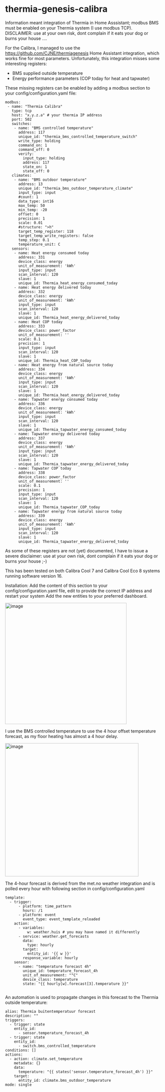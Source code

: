 # thermia-genesis-calibra

Information meant integration of Thermia in Home Asssistant;
modbus BMS must be enabled on your Thermia system (I use modbus TCP).
DISCLAIMER: use at your own risk, dont complain if it eats your dog or burns your house ....

For the Calibra, I managed to use the https://github.com/CJNE/thermiagenesis Home Assistant integration, which works fine for most parameters.
Unfortunately, this integration misses some interesting registers:
 - BMS supplied outside temperature
 - Energy performance parameters (COP today for heat and tapwater)

These missing registers can be enabled by adding a modbus section to your config/configuration.yaml file:


```
modbus:
 - name: "Thermia Calibra"
   type: tcp
   host: "x.y.z.a" # your thermia IP address
   port: 502
   switches:
    - name: "BMS controlled temperature"
      address: 117
      unique_id: "thermia_bms_controlled_temperature_switch"
      write_type: holding
      command_on: 1
      command_off: 0
      verify:
        input_type: holding
        address: 117
        state_on: 1
        state_off: 0
   climates:
    - name: "BMS outdoor temperature"
      address: 13
      unique_id: "thermia_bms_outdoor_temperature_climate"
      input_type: input
      #count: 1
      data_type: int16
      max_temp: 50
      min_temp: -20
      offset: 0
      precision: 1
      scale: 0.01
      #structure: ">h"
      target_temp_register: 118
      target_temp_write_registers: false
      temp_step: 0.1
      temperature_unit: C
   sensors:
    - name: Heat energy consumed today
      address: 331
      device_class: energy
      unit_of_measurement: 'kWh'
      input_type: input
      scan_interval: 120
      slave: 1
      unique_id: Thermia_heat_energy_consumed_today
    - name: Heat energy delivered today
      address: 332
      device_class: energy
      unit_of_measurement: 'kWh'
      input_type: input
      scan_interval: 120
      slave: 1
      unique_id: Thermia_heat_energy_delivered_today
    - name: Heat COP today
      address: 333
      device_class: power_factor
      unit_of_measurement: ''
      scale: 0.1
      precision: 1
      input_type: input
      scan_interval: 120
      slave: 1
      unique_id: Thermia_heat_COP_today
    - name: Heat energy from natural source today
      address: 334
      device_class: energy
      unit_of_measurement: 'kWh'
      input_type: input
      scan_interval: 120
      slave: 1
      unique_id: Thermia_heat_energy_delivered_today
    - name: Tapwater energy consumed today
      address: 336
      device_class: energy
      unit_of_measurement: 'kWh'
      input_type: input
      scan_interval: 120
      slave: 1
      unique_id: Thermia_tapwater_energy_consumed_today
    - name: Tapwater energy delivered today
      address: 337
      device_class: energy
      unit_of_measurement: 'kWh'
      input_type: input
      scan_interval: 120
      slave: 1
      unique_id: Thermia_tapwater_energy_delivered_today
    - name: Tapwater COP today
      address: 338
      device_class: power_factor
      unit_of_measurement: ''
      scale: 0.1
      precision: 1
      input_type: input
      scan_interval: 120
      slave: 1
      unique_id: Thermia_tapwater_COP_today
    - name: Tapwater energy from natural source today
      address: 339
      device_class: energy
      unit_of_measurement: 'kWh'
      input_type: input
      scan_interval: 120
      slave: 1
      unique_id: Thermia_tapwater_energy_delivered_today

```

As some of these registers are not (yet) documented, I have to issue a severe disclaimer: use at your own risk, dont complain if it eats your dog or burns your house ;-)


This has been tested on both Calibra Cool 7 and Calibra Cool Eco 8 systems running software version 16.

Installation: Add the content of this section to your config/configuration.yaml file, edit to provide the correct IP address and restart your system
Add the new entities to your preferred dashboard.

<img width="394" alt="image" src="https://github.com/user-attachments/assets/ef86d751-f1ab-494d-9057-7dd207164135">

I use the BMS controlled temperature to use the 4 hour offset temperature forecast, as my floor heating has almost a 4 hour delay.

<img width="433" alt="image" src="https://github.com/user-attachments/assets/0916b08a-05db-4fae-a5c6-0138bc0bc766">


The 4-hour forecast is derived from the met.no weather integration and is polled every hour with following section in config/configuration.yaml

```
template:
  - trigger:
      - platform: time_pattern
        hours: /1
      - platform: event
        event_type: event_template_reloaded
    action:
      - variables:
          w: weather.huis # you may have named it differently
      - service: weather.get_forecasts
        data:
          type: hourly
        target:
          entity_id: '{{ w }}'
        response_variable: hourly
    sensor:
      - name: "temperature forecast 4h"
        unique_id: temperature_forecast_4h
        unit_of_measurement: "°C"
        device_class: temperature
        state: "{{ hourly[w].forecast[3].temperature }}"


```
An automation is used to propagate changes in this forecast to the Thermia outside temperature:

```
alias: Thermia buitentemperatuur forecast
description: ""
triggers:
  - trigger: state
    entity_id:
      - sensor.temperature_forecast_4h
  - trigger: state
    entity_id:
      - switch.bms_controlled_temperature
conditions: []
actions:
  - action: climate.set_temperature
    metadata: {}
    data:
      temperature: "{{ states('sensor.temperature_forecast_4h') }}"
    target:
      entity_id: climate.bms_outdoor_temperature
mode: single

```
